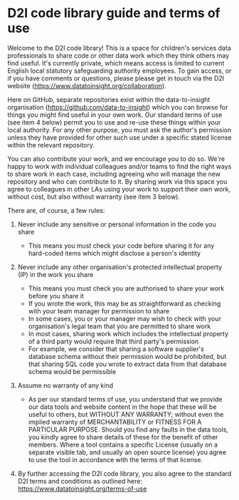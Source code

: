 # D2I code library guide and terms of use

Welcome to the D2I code library! This is a space for children's services data professionals to share code or other data work which they think others may find useful. It's currently private, which means access is limited to current English local statutory safeguarding authority employees. To gain access, or if you have comments or questions, please please get in touch via the D2I website (https://www.datatoinsight.org/collaboration).

Here on GitHub, separate repositories exist within the data-to-insight organisation (https://github.com/data-to-insight) which you can browse for things you might find useful in your own work. Our standard terms of use (see item 4 below) permit you to use and re-use these things within your local authority. For any other purpose, you must ask the author's permission unless they have provided for other such use under a specific stated license within the relevant repository.

You can also contribute your work, and we encourage you to do so. We're happy to work with individual colleagues and/or teams to find the right ways to share work in each case, including agreeing who will manage the new repository and who can contribute to it. By sharing work via this space you agree to colleagues in other LAs using your work to support their own work, without cost, but also without warranty (see item 3 below).

There are, of course, a few rules:

1. Never include any sensitive or personal information in the code you share
      - This means you must check your code before sharing it for any hard-coded items which might disclose a person's identity

2. Never include any other organisation's protected intellectual property (IP) in the work you share
      - This means you must check you are authorised to share your work before you share it
      - If you wrote the work, this may be as straightforward as checking with your team manager for permission to share
      - In some cases, you or your manager may wish to check with your organisation's legal team that you are permitted to share work
      - In most cases, sharing work which includes the intellectual property of a third party would require that third party's permission
      - For example, we consider that sharing a software supplier's database schema without their permission would be prohibited, but that sharing SQL code you wrote to extract data from that database schema would be permissible

3. Assume no warranty of any kind
      - As per our standard terms of use, you understand that we provide our data tools and website content in the hope that these will be useful to others, but WITHOUT ANY WARRANTY; without even the implied warranty of MERCHANTABILITY or FITNESS FOR A PARTICULAR PURPOSE. Should you find any faults in the data tools, you kindly agree to share details of these for the benefit of other members. Where a tool contains a specific License (usually on a separate visible tab, and usually an open source license) you agree to use the tool in accordance with the terms of that license.

4. By further accessing the D2I code library, you also agree to the standard D2I terms and conditions as outlined here: https://www.datatoinsight.org/terms-of-use

